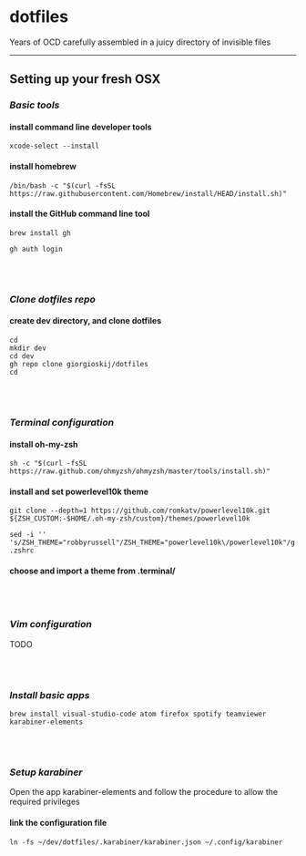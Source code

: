 # dotfiles
Years of OCD carefully assembled in a juicy directory of invisible files

--- 
## Setting up your fresh OSX

### _Basic tools_


#### install command line developer tools
```
xcode-select --install
```

#### install homebrew
```
/bin/bash -c "$(curl -fsSL https://raw.githubusercontent.com/Homebrew/install/HEAD/install.sh)"
```

#### install the GitHub command line tool
```
brew install gh

gh auth login
```

<br/>
<br/>

### _Clone dotfiles repo_


#### create dev directory, and clone dotfiles
```
cd
mkdir dev
cd dev
gh repo clone giorgioskij/dotfiles
cd
```
<br/>
<br/>

### _Terminal configuration_



#### install oh-my-zsh
```
sh -c "$(curl -fsSL https://raw.github.com/ohmyzsh/ohmyzsh/master/tools/install.sh)"
```
#### install and set powerlevel10k theme
```
git clone --depth=1 https://github.com/romkatv/powerlevel10k.git ${ZSH_CUSTOM:-$HOME/.oh-my-zsh/custom}/themes/powerlevel10k

sed -i '' 's/ZSH_THEME="robbyrussell"/ZSH_THEME="powerlevel10k\/powerlevel10k"/g' .zshrc
```
#### choose and import a theme from .terminal/  


<br/>
<br/>

### _Vim configuration_



TODO

<br/>
<br/>

### _Install basic apps_


```
brew install visual-studio-code atom firefox spotify teamviewer karabiner-elements
```

<br/>
<br/>

### _Setup karabiner_

Open the app karabiner-elements and follow the procedure to allow the required privileges

#### link the configuration file
```
ln -fs ~/dev/dotfiles/.karabiner/karabiner.json ~/.config/karabiner
```



